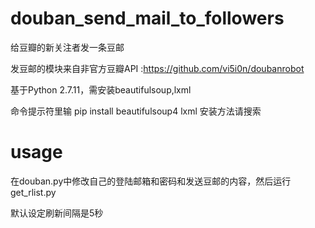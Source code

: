 # douban_send_mail_to_followers
给豆瓣的新关注者发一条豆邮

发豆邮的模块来自非官方豆瓣API :https://github.com/vi5i0n/doubanrobot

基于Python 2.7.11，需安装beautifulsoup,lxml

命令提示符里输 pip install beautifulsoup4
lxml 安装方法请搜索

# usage
在douban.py中修改自己的登陆邮箱和密码和发送豆邮的内容，然后运行get_rlist.py

默认设定刷新间隔是5秒
